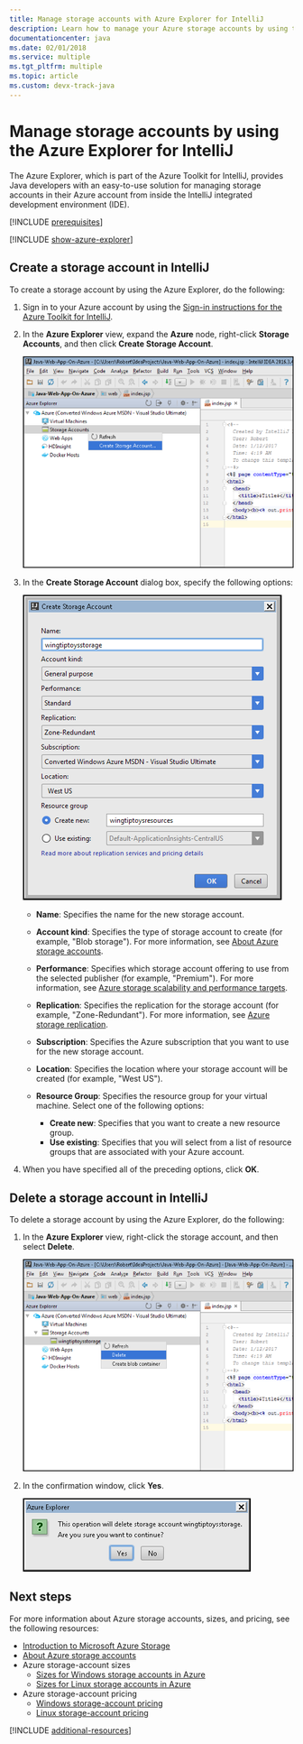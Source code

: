 ```yaml
---
title: Manage storage accounts with Azure Explorer for IntelliJ
description: Learn how to manage your Azure storage accounts by using the Azure Explorer for IntelliJ.
documentationcenter: java
ms.date: 02/01/2018
ms.service: multiple
ms.tgt_pltfrm: multiple
ms.topic: article
ms.custom: devx-track-java
---
```


# Manage storage accounts by using the Azure Explorer for IntelliJ

The Azure Explorer, which is part of the Azure Toolkit for IntelliJ, provides Java developers with an easy-to-use solution for managing storage accounts in their Azure account from inside the IntelliJ integrated development environment (IDE).

[!INCLUDE [prerequisites](includes/prerequisites.md)]

[!INCLUDE [show-azure-explorer](includes/show-azure-explorer.md)]

## Create a storage account in IntelliJ

To create a storage account by using the Azure Explorer, do the following:

1. Sign in to your Azure account by using the [Sign-in instructions for the Azure Toolkit for IntelliJ]. 

2. In the **Azure Explorer** view, expand the **Azure** node, right-click **Storage Accounts**, and then click **Create Storage Account**.

   ![Create Storage Account command][CS01]

3. In the **Create Storage Account** dialog box, specify the following options:

   ![Create New Storage Account dialog box][CS02]

   * **Name**: Specifies the name for the new storage account.

   * **Account kind**: Specifies the type of storage account to create (for example, "Blob storage"). For more information, see [About Azure storage accounts]. 

   * **Performance**: Specifies which storage account offering to use from the selected publisher (for example, "Premium"). For more information, see [Azure storage scalability and performance targets]. 

   * **Replication**: Specifies the replication for the storage account (for example, "Zone-Redundant"). For more information, see [Azure storage replication]. 

   * **Subscription**: Specifies the Azure subscription that you want to use for the new storage account.

   * **Location**: Specifies the location where your storage account will be created (for example, "West US").

   * **Resource Group**: Specifies the resource group for your virtual machine. Select one of the following options:
      * **Create new**: Specifies that you want to create a new resource group.
      * **Use existing**: Specifies that you will select from a list of resource groups that are associated with your Azure account.

4. When you have specified all of the preceding options, click **OK**.

## Delete a storage account in IntelliJ

To delete a storage account by using the Azure Explorer, do the following:

1. In the **Azure Explorer** view, right-click the storage account, and then select **Delete**.

   ![Delete storage account menu][DS01]

2. In the confirmation window, click **Yes**.

   ![Delete storage account confirmation window][DS02]

## Next steps

For more information about Azure storage accounts, sizes, and pricing, see the following resources:

* [Introduction to Microsoft Azure Storage]
* [About Azure storage accounts]
* Azure storage-account sizes
  * [Sizes for Windows storage accounts in Azure]
  * [Sizes for Linux storage accounts in Azure]
* Azure storage-account pricing
  * [Windows storage-account pricing]
  * [Linux storage-account pricing]

[!INCLUDE [additional-resources](includes/additional-resources.md)]

<!-- URL List -->

[Sign-in instructions for the Azure Toolkit for IntelliJ]: ./sign-in-instructions.md
[Introduction to Microsoft Azure Storage]: /azure/storage/common/storage-introduction
[About Azure storage accounts]: /azure/storage/storage-create-storage-account
[Azure storage replication]: /azure/storage/storage-redundancy
[Azure storage scalability and Performance Targets]: /azure/storage/storage-scalability-targets
[Naming and referencing containers, blobs, and metadata]: https://go.microsoft.com/fwlink/?LinkId=255555

[Sizes for Windows storage accounts in Azure]: https://docs.microsoft.com/azure/virtual-machines/sizes
[Sizes for Linux storage accounts in Azure]: https://docs.microsoft.com/azure/virtual-machines/sizes
[Windows storage-account pricing]: https://azure.microsoft.com/pricing/details/virtual-machines/windows/
[Linux storage-account pricing]: https://azure.microsoft.com/pricing/details/virtual-machines/linux/

<!-- IMG List -->

[CS01]: media/managing-storage-accounts-using-azure-explorer/CS01.png
[CS02]: media/managing-storage-accounts-using-azure-explorer/CS02.png
[CC01]: media/managing-storage-accounts-using-azure-explorer/CC01.png
[CC02]: media/managing-storage-accounts-using-azure-explorer/CC02.png

[DS01]: media/managing-storage-accounts-using-azure-explorer/DS01.png
[DS02]: media/managing-storage-accounts-using-azure-explorer/DS02.png
[DC01]: media/managing-storage-accounts-using-azure-explorer/DC01.png
[DC02]: media/managing-storage-accounts-using-azure-explorer/DC02.png
